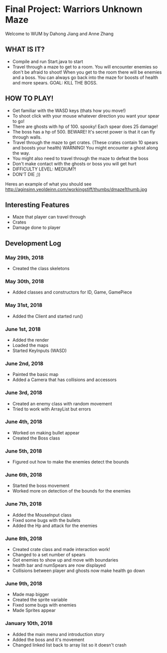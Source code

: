 # <b> Final Project: Warriors Unknown Maze </b>
Welcome to WUM by Dahong Jiang and Anne Zhang
## WHAT IS IT?
* Compile and run Start.java to start
* Travel through a maze to get to a room. You will encounter enemies so don't be afraid to shoot! When you get to the room there will be enemies and a boss. You can always go back into the maze for boosts of health and more spears. GOAL: KILL THE BOSS. 
## HOW TO PLAY!
* Get familiar with the WASD keys (thats how you move!)
* To shoot click with your mouse whatever direction you want your spear to go! 
* There are ghosts with hp of 100. spooky! Each spear does 25 damage! 
* The boss has a hp of 500. BEWARE! It's secret power is that it can fly through walls. 
* Travel through the maze to get crates. (These crates contain 10 spears and boosts your health) WARNING! You might encounter a ghost along the way. 
* You might also need to travel through the maze to defeat the boss
* Don't make contact with the ghosts or boss you will get hurt
* DIFFICULTY LEVEL: MEDIUM?!
* DON'T DIE ;))

Heres an example of what you should see
http://aginsinn.yeoldeinn.com/workingstiff/thumbs/dmaze1thumb.jpg

## Interesting Features
* Maze that player can travel through 
* Crates
* Damage done to player

## Development Log
### May 29th, 2018
* Created the class skeletons
### May 30th, 2018
* Added classes and constructors for ID, Game, GamePiece
### May 31st, 2018
* Added the Client and started run()
### June 1st, 2018
* Added the render
* Loaded the maps
* Started KeyInputs (WASD)
### June 2nd, 2018
* Painted the basic map
* Added a Camera that has collisions and accessors
### June 3rd, 2018
* Created an enemy class with random movement
* Tried to work with ArrayList but errors
### June 4th, 2018
* Worked on making bullet appear
* Created the Boss class
### June 5th, 2018
* Figured out how to make the enemies detect the bounds
### June 6th, 2018
* Started the boss movement
* Worked more on detection of the bounds for the enemies
### June 7th, 2018
* Added the MouseInput class
* Fixed some bugs with the bullets
* Added the Hp and attack for the enemies
### June 8th, 2018
* Created crate class and made interaction work!
* Changed to a set number of spears
* Got enemies to show up and move with boundaries
* health bar and numSpears are now displayed
* Collisions between player and ghosts now make health go down
### June 9th, 2018
* Made map bigger
* Created the sprite variable
* Fixed some bugs with enemies
* Made Sprites appear
### January 10th, 2018
* Added the main menu and introduction story
* Added the boss and it's movement
* Changed linked list back to array list so it doesn't crash
